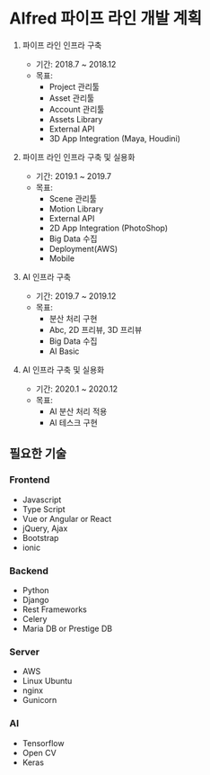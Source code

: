 # Alfred 파이프 라인 개발 계획

1. 파이프 라인 인프라 구축
    - 기간: 2018.7 ~ 2018.12
    - 목표:
        - Project 관리툴
        - Asset 관리툴
        - Account 관리툴
        - Assets Library
        - External API
        - 3D App Integration (Maya, Houdini)

2. 파이프 라인 인프라 구축 및 실용화
    - 기간: 2019.1 ~ 2019.7
    - 목표:
        - Scene 관리툴
        - Motion Library
        - External API
        - 2D App Integration (PhotoShop)
        - Big Data 수집
        - Deployment(AWS)
        - Mobile

3. AI 인프라 구축
    - 기간: 2019.7 ~ 2019.12
    - 목표:
        - 분산 처리 구현
        - Abc, 2D 프리뷰, 3D 프리뷰
        - Big Data 수집
        - AI Basic

4. AI 인프라 구축 및 실용화
    - 기간: 2020.1 ~ 2020.12
    - 목표:
        - AI 분산 처리 적용
        - AI 테스크 구현

## 필요한 기술

### Frontend

- Javascript
- Type Script
- Vue or Angular or React
- jQuery, Ajax
- Bootstrap
- ionic

### Backend

- Python
- Django
- Rest Frameworks
- Celery
- Maria DB or Prestige DB

### Server

- AWS
- Linux Ubuntu
- nginx
- Gunicorn

### AI

- Tensorflow
- Open CV
- Keras

